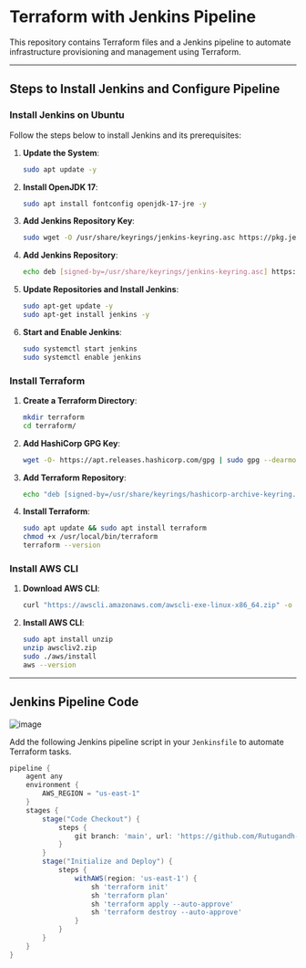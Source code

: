 # **Terraform with Jenkins Pipeline**

This repository contains Terraform files and a Jenkins pipeline to automate infrastructure provisioning and management using Terraform.

---

## **Steps to Install Jenkins and Configure Pipeline**

### **Install Jenkins on Ubuntu**
Follow the steps below to install Jenkins and its prerequisites:

1. **Update the System**:
    ```bash
    sudo apt update -y
    ```
2. **Install OpenJDK 17**:
    ```bash
    sudo apt install fontconfig openjdk-17-jre -y
    ```
3. **Add Jenkins Repository Key**:
    ```bash
    sudo wget -O /usr/share/keyrings/jenkins-keyring.asc https://pkg.jenkins.io/debian-stable/jenkins.io-2023.key
    ```
4. **Add Jenkins Repository**:
    ```bash
    echo deb [signed-by=/usr/share/keyrings/jenkins-keyring.asc] https://pkg.jenkins.io/debian-stable binary/ | sudo tee /etc/apt/sources.list.d/jenkins.list > /dev/null
    ```
5. **Update Repositories and Install Jenkins**:
    ```bash
    sudo apt-get update -y
    sudo apt-get install jenkins -y
    ```
6. **Start and Enable Jenkins**:
    ```bash
    sudo systemctl start jenkins
    sudo systemctl enable jenkins
    ```

### **Install Terraform**
1. **Create a Terraform Directory**:
    ```bash
    mkdir terraform
    cd terraform/
    ```
2. **Add HashiCorp GPG Key**:
    ```bash
    wget -O- https://apt.releases.hashicorp.com/gpg | sudo gpg --dearmor -o /usr/share/keyrings/hashicorp-archive-keyring.gpg
    ```
3. **Add Terraform Repository**:
    ```bash
    echo "deb [signed-by=/usr/share/keyrings/hashicorp-archive-keyring.gpg] https://apt.releases.hashicorp.com $(lsb_release -cs) main" | sudo tee /etc/apt/sources.list.d/hashicorp.list
    ```
4. **Install Terraform**:
    ```bash
    sudo apt update && sudo apt install terraform
    chmod +x /usr/local/bin/terraform
    terraform --version
    ```

### **Install AWS CLI**
1. **Download AWS CLI**:
    ```bash
    curl "https://awscli.amazonaws.com/awscli-exe-linux-x86_64.zip" -o "awscliv2.zip"
    ```
2. **Install AWS CLI**:
    ```bash
    sudo apt install unzip
    unzip awscliv2.zip
    sudo ./aws/install
    aws --version
    ```

---

## **Jenkins Pipeline Code**
![image](https://github.com/user-attachments/assets/57f7362c-03a2-4824-93c7-1e3b3fc90d70)

Add the following Jenkins pipeline script in your `Jenkinsfile` to automate Terraform tasks.



```groovy
pipeline {
    agent any
    environment {
        AWS_REGION = "us-east-1"
    }
    stages {
        stage("Code Checkout") {
            steps {
                git branch: 'main', url: 'https://github.com/Rutugandh-shete/Terraform.git'
            }
        }
        stage("Initialize and Deploy") {
            steps {
                withAWS(region: 'us-east-1') {
                    sh 'terraform init'
                    sh 'terraform plan'
                    sh 'terraform apply --auto-approve'
                    sh 'terraform destroy --auto-approve'
                }
            }
        }
    }
}


